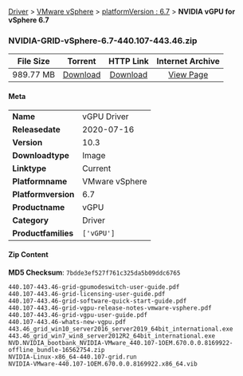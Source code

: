
[Driver](/README.md)  >  [VMware vSphere](/index/Driver/VMware_vSphere.md)  >  [platformVersion : 6.7](/index/Driver/VMware_vSphere/6.7.md)  >  **NVIDIA vGPU for vSphere 6.7**


### NVIDIA-GRID-vSphere-6.7-440.107-443.46.zip

| **File Size** | **Torrent**  | **HTTP Link** | **Internet Archive** |
|:-------------:|:------------:|:-------------:|:--------------------:|
| 989.77 MB |  [Download](https://archive.org/download/nvgpu_NVIDIA-GRID-vSphere-6.7-440.107-443.46.zip_avktje1f/nvgpu_NVIDIA-GRID-vSphere-6.7-440.107-443.46.zip_avktje1f_archive.torrent)       | [Download](https://archive.org/compress/nvgpu_NVIDIA-GRID-vSphere-6.7-440.107-443.46.zip_avktje1f) | [View Page](https://archive.org/details/nvgpu_NVIDIA-GRID-vSphere-6.7-440.107-443.46.zip_avktje1f)       |

#### Meta

<table>
<tr><td><strong>Name</strong></td><td>vGPU Driver</td></tr>
<tr><td><strong>Releasedate</strong></td><td>2020-07-16</td></tr>
<tr><td><strong>Version</strong></td><td>10.3</td></tr>
<tr><td><strong>Downloadtype</strong></td><td>Image</td></tr>
<tr><td><strong>Linktype</strong></td><td>Current</td></tr>
<tr><td><strong>Platformname</strong></td><td>VMware vSphere</td></tr>
<tr><td><strong>Platformversion</strong></td><td>6.7</td></tr>
<tr><td><strong>Productname</strong></td><td>vGPU</td></tr>
<tr><td><strong>Category</strong></td><td>Driver</td></tr>
<tr><td><strong>Productfamilies</strong></td><td><code>['vGPU']</code></td></tr>
</table>

#### Zip Content

**MD5 Checksum**: `7bdde3ef527f761c325da5b09ddc6765`

```text
440.107-443.46-grid-gpumodeswitch-user-guide.pdf
440.107-443.46-grid-licensing-user-guide.pdf
440.107-443.46-grid-software-quick-start-guide.pdf
440.107-443.46-grid-vgpu-release-notes-vmware-vsphere.pdf
440.107-443.46-grid-vgpu-user-guide.pdf
440.107-443.46-whats-new-vgpu.pdf
443.46_grid_win10_server2016_server2019_64bit_international.exe
443.46_grid_win7_win8_server2012R2_64bit_international.exe
NVD.NVIDIA_bootbank_NVIDIA-VMware_440.107-1OEM.670.0.0.8169922-offline_bundle-16562754.zip
NVIDIA-Linux-x86_64-440.107-grid.run
NVIDIA-VMware-440.107-1OEM.670.0.0.8169922.x86_64.vib
```